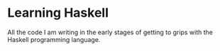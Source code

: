 # Learning Haskell

All the code I am writing in the early stages of getting to grips with the Haskell programming language.
